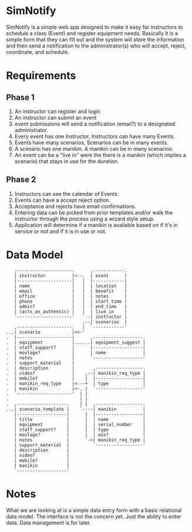 SimNotify
=========

SimNotify is a simple web app designed to make it easy for instructors to
schedule a class (Event) and register equipment needs. Basically it is a
simple form that they can fill out and the system will store the information
and then send a notification to the administrator(s) who will accept, reject,
coordinate, and schedule.

Requirements
============

Phase 1
-------
1. An instructor can register and login
2. An instructor can submit an event
3. event submissions will send a notification (email?) to a designated
   administrator.
4. Every event has one Instructor, Instructors can have many Events.
5. Events have many scenarios, Scenarios can be in many events.
6. A scenario has one manikin. A manikin can be in many scenarios.
7. An event can be a "live in" were the there is a manikin (which implies a
   scenario) that stays in use for the duration.

Phase 2
-------
1. Instructors can see the calendar of Events.
2. Events can have a accept reject option.
3. Acceptance and rejects have email confirmations.
4. Entering data can be picked from prior templates and/or walk the instructor
   through the process using a wizard style setup.
5. Application will determine if a manikin is available based on if it's in
   service or not and if it is in use or not.

Data Model
==========

       ,---------------------.      ,------------.
       | instructor          |<--.  | event      |
       |---------------------|   |  |------------|
       | name                |   |  | location   |
       | email               |   |  | benefit    |
       | office              |   |  | notes      |
       | phone               |   |  | start_time |
       | admin?              |   |  | end_time   |
       | (acts_as_authentic) |   |  | live_in    |
       `---------------------'   `--| instructor |
                                 ,--| scenarios  |
       ,---------------------.   |  `------------'
    ...| scenario            |<<-'
    .  |---------------------|      ,-------------------.
    .  | equipment           |......| equipment_suggest |
    .  | staff_support?      |      |-------------------|
    .  | moulage?            |      | name              |
    .  | notes               |      `-------------------'
    .  | support_material    |
    .  | description         |       ,------------------.
    .  | video?              |    ,--| manikin_req_type |
    .  | mobile?             |    |  |------------------|
    .  | manikin_req_type    |<---+  | type             |
    .  | manikin             |<-. |  `------------------'
    .  `---------------------'  | |
    .                           | |
    .  ,-------------------.    | |  ,------------------.
    ...| scenario_template |    `----| manikin          |
       |-------------------|      |  |------------------|
       | title             |      |  | name             |
       | equipment         |      |  | serial_number    |
       | staff_support?    |      |  | type             |
       | moulage?          |      |  | oos?             |
       | notes             |      `->| manikin_req_type |
       | support_material  |         `------------------'
       | description       |
       | video?            |
       | mobile?           |
       | manikin           |
       `-------------------'

Notes
=====

What we are looking at is a simple data entry form with a basic relational
data model. The interface is not the concern yet. Just the ability to enter
data. Data management is for later.
